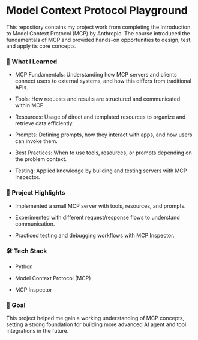 # Model Context Protocol Playground

This repository contains my project work from completing the Introduction to Model Context Protocol (MCP) by Anthropic. The course introduced the fundamentals of MCP and provided hands-on opportunities to design, test, and apply its core concepts.

### 📘 What I Learned

- MCP Fundamentals: Understanding how MCP servers and clients connect users to external systems, and how this differs from traditional APIs.

- Tools: How requests and results are structured and communicated within MCP.

- Resources: Usage of direct and templated resources to organize and retrieve data efficiently.

- Prompts: Defining prompts, how they interact with apps, and how users can invoke them.

- Best Practices: When to use tools, resources, or prompts depending on the problem context.

- Testing: Applied knowledge by building and testing servers with MCP Inspector.

### 🚀 Project Highlights

- Implemented a small MCP server with tools, resources, and prompts.

- Experimented with different request/response flows to understand communication.

- Practiced testing and debugging workflows with MCP Inspector.

### 🛠 Tech Stack

- Python

- Model Context Protocol (MCP)

- MCP Inspector

### 🎯 Goal

This project helped me gain a working understanding of MCP concepts, setting a strong foundation for building more advanced AI agent and tool integrations in the future.
